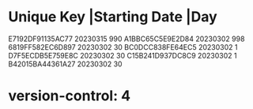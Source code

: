 # Unique Key        |Starting Date |Day
  E7192DF91135AC77   20230315       990
  A1BBC65C5E9E2D84   20230302       998
  6819FF582EC6D897   20230302       30
  BC0DCC838FE64EC5   20230302       1
  D7F5ECDB5E759E8C   20230302       30
  C15B241D937DC8C9   20230302       1
  B42015BA44361A27   20230302       30
# version-control: 4
